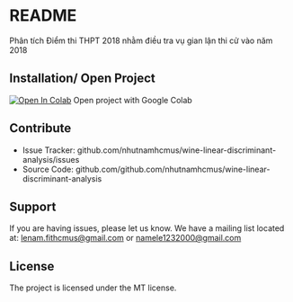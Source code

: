 # README
Phân tích Điểm thi THPT 2018 nhằm điều tra vụ gian lận thi cử vào năm 2018

Installation/ Open Project
------------

[![Open In Colab](https://colab.research.google.com/assets/colab-badge.svg)](https://colab.research.google.com/github/nhutnamhcmus/thpt-qg-2018/blob/main/phan_tich_gian_lan_thi_cu.ipynb) Open project with Google Colab 

Contribute
----------

- Issue Tracker: github.com/nhutnamhcmus/wine-linear-discriminant-analysis/issues
- Source Code: github.com/github.com/nhutnamhcmus/wine-linear-discriminant-analysis

Support
-------

If you are having issues, please let us know.
We have a mailing list located at: lenam.fithcmus@gmail.com or namele1232000@gmail.com

License
-------

The project is licensed under the MT license.
